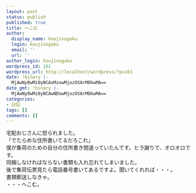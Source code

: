 ```yaml
---
layout: post
status: publish
published: true
title: へこむ
author:
  display_name: koujinogaku
  login: koujinogaku
  email: ''
  url: ''
author_login: koujinogaku
wordpress_id: 161
wordpress_url: http://localhost/wordpress/?p=161
date: !binary |-
  MjAwNy0wMi0yNCAxMzowMjozOSArMDkwMA==
date_gmt: !binary |-
  MjAwNy0wMi0yNCAwNDowMjozOSArMDkwMA==
categories:
- 日記
tags: []
comments: []
---
```

<p>宅配おじさんに怒られました。<br />
「でたらめな住所書いてるだろこれ」<br />
僕が集荷のための自分の住所書き間違っていたんです。ヒラ謝りで、オロオロです。<br />
同梱しなければならない書類も入れ忘れてしまいました。<br />
後で集荷伝票見たら電話番号書いてあるですよ。聞いてくれれば・・・。<br />
書類郵送しなきゃ。<br />
・・・へこむ。</p>
